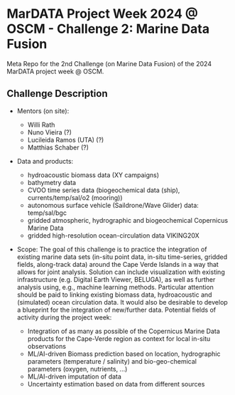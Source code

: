 # MarDATA Project Week 2024 @ OSCM - Challenge 2: Marine Data Fusion

Meta Repo for the 2nd Challenge (on Marine Data Fusion) of the 2024 MarDATA project week @ OSCM.

## Challenge Description

 - Mentors (on site):
   - Willi Rath
   - Nuno Vieira (?)
   - Lucileida Ramos (UTA) (?)
   - Matthias Schaber (?)

- Data and products:
  - hydroacoustic biomass data (XY campaigns)
  - bathymetry data
  - CVOO time series data (biogeochemical data (ship), currents/temp/sal/o2 (mooring))
  - autonomous surface vehicle (Saildrone/Wave Glider) data: temp/sal/bgc
  - gridded atmospheric, hydrographic and biogeochemical Copernicus Marine Data
  - gridded high-resolution ocean-circulation data VIKING20X
 
- Scope: The goal of this challenge is to practice the integration of existing marine data sets (in-situ point data, in-situ time-series, gridded fields, along-track data) around the Cape Verde Islands in a way that allows for joint analysis. Solution can include visualization with existing infrastructure (e.g. Digital Earth Viewer, BELUGA), as well as further analysis using, e.g., machine learning methods. Particular attention should be paid to linking existing biomass data, hydroacoustic and (simulated) ocean circulation data. It would also be desirable to develop a blueprint for the integration of new/further data.
Potential fields of activity during the project week:
  - Integration of as many as possible of the Copernicus Marine Data products for the Cape-Verde region as context for local in-situ observations
  - ML/AI-driven Biomass prediction based on location, hydrographic parameters (temperature / salinity) and bio-geo-chemical parameters (oxygen, nutrients, ...)
  - ML/AI-driven imputation of data
  - Uncertainty estimation based on data from different sources
